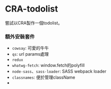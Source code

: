 # CRA-todolist

嘗試以CRA製作一個todolist。


### 額外安裝套件

- `cowsay`: 可愛的牛牛
- `qs`: url params處理
- `redux`
- `whatwg-fetch`: window.fetch的polyfill
- `node-sass`、`sass-loader`: SASS webpack loader
- `classnames`: 便於管理className
- 


